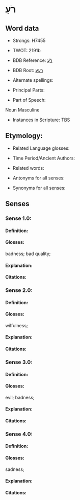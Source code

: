 # רֹעַ

<!-- Status: S2="NeedsEdits" -->
<!-- Lexica used for edits:   -->

## Word data

* Strongs: H7455

* TWOT: 2191b

* BDB Reference: [רֹעַ](rc://en/bdb/dict/t.dq.ab)

* BDB Root: [רעע](rc://en/bdb/dict/t.dq.aa)

* Alternate spellings:

* Principal Parts:

* Part of Speech:

Noun Masculine 

* Instances in Scripture: TBS

## Etymology:

* Related Language glosses:

* Time Period/Ancient Authors:

* Related words:

* Antonyms for all senses:

* Synonyms for all senses:

## Senses

### Sense 1.0:

#### Definition:

#### Glosses:

badness; bad quality; 

#### Explanation:

#### Citations:



### Sense 2.0:

#### Definition:

#### Glosses:

wilfulness; 

#### Explanation:

#### Citations:



### Sense 3.0:

#### Definition:

#### Glosses:

evil; badness; 

#### Explanation:

#### Citations:



### Sense 4.0:

#### Definition:

#### Glosses:

sadness; 

#### Explanation:

#### Citations:



